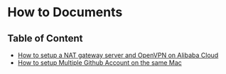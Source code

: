 # How to Documents

## Table of Content
- [How to setup a NAT gateway server and OpenVPN on Alibaba Cloud](nat-gateway/README.md)
- [How to setup Multiple Github Account on the same Mac](multi-git-accounts/README.md)
